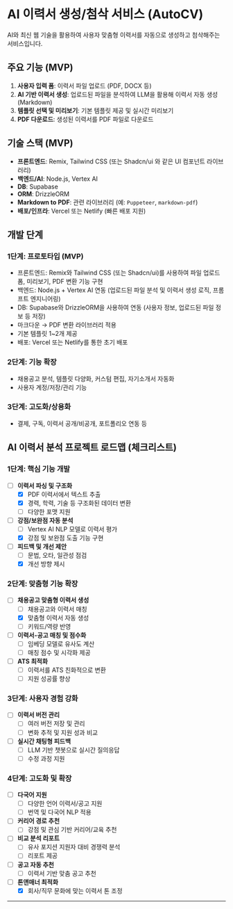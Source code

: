 # AI 이력서 생성/첨삭 서비스 (AutoCV)

AI와 최신 웹 기술을 활용하여 사용자 맞춤형 이력서를 자동으로 생성하고 첨삭해주는 서비스입니다.

## 주요 기능 (MVP)

1.  **사용자 입력 폼**: 이력서 파일 업로드 (PDF, DOCX 등)
2.  **AI 기반 이력서 생성**: 업로드된 파일을 분석하여 LLM을 활용해 이력서 자동 생성 (Markdown)
3.  **템플릿 선택 및 미리보기**: 기본 템플릿 제공 및 실시간 미리보기
4.  **PDF 다운로드**: 생성된 이력서를 PDF 파일로 다운로드

## 기술 스택 (MVP)

-   **프론트엔드**: Remix, Tailwind CSS (또는 Shadcn/ui 와 같은 UI 컴포넌트 라이브러리)
-   **백엔드/AI**: Node.js, Vertex AI
-   **DB**: Supabase
-   **ORM**: DrizzleORM
-   **Markdown to PDF**: 관련 라이브러리 (예: `Puppeteer`, `markdown-pdf`)
-   **배포/인프라**: Vercel 또는 Netlify (빠른 배포 지원)

## 개발 단계

### 1단계: 프로토타입 (MVP)

-   프론트엔드: Remix와 Tailwind CSS (또는 Shadcn/ui)를 사용하여 파일 업로드 폼, 미리보기, PDF 변환 기능 구현
-   백엔드: Node.js + Vertex AI 연동 (업로드된 파일 분석 및 이력서 생성 로직, 프롬프트 엔지니어링)
-   DB: Supabase와 DrizzleORM을 사용하여 연동 (사용자 정보, 업로드된 파일 정보 등 저장)
-   마크다운 → PDF 변환 라이브러리 적용
-   기본 템플릿 1~2개 제공
-   배포: Vercel 또는 Netlify를 통한 초기 배포

### 2단계: 기능 확장

-   채용공고 분석, 템플릿 다양화, 커스텀 편집, 자기소개서 자동화
-   사용자 계정/저장/관리 기능

### 3단계: 고도화/상용화

-   결제, 구독, 이력서 공개/비공개, 포트폴리오 연동 등

## AI 이력서 분석 프로젝트 로드맵 (체크리스트)

### 1단계: 핵심 기능 개발

- [ ] **이력서 파싱 및 구조화**
  - [x] PDF 이력서에서 텍스트 추출
  - [x] 경력, 학력, 기술 등 구조화된 데이터 변환
  - [ ] 다양한 포맷 지원
- [ ] **강점/보완점 자동 분석**
  - [ ] Vertex AI NLP 모델로 이력서 평가
  - [x] 강점 및 보완점 도출 기능 구현
- [ ] **피드백 및 개선 제안**
  - [ ] 문법, 오타, 일관성 점검
  - [x] 개선 방향 제시

### 2단계: 맞춤형 기능 확장

- [ ] **채용공고 맞춤형 이력서 생성**
  - [ ] 채용공고와 이력서 매칭
  - [x] 맞춤형 이력서 자동 생성
  - [ ] 키워드/역량 반영
- [ ] **이력서-공고 매칭 및 점수화**
  - [ ] 임베딩 모델로 유사도 계산
  - [ ] 매칭 점수 및 시각화 제공
- [ ] **ATS 최적화**
  - [ ] 이력서를 ATS 친화적으로 변환
  - [ ] 지원 성공률 향상

### 3단계: 사용자 경험 강화

- [ ] **이력서 버전 관리**
  - [ ] 여러 버전 저장 및 관리
  - [ ] 변화 추적 및 지원 성과 비교
- [ ] **실시간 채팅형 피드백**
  - [ ] LLM 기반 챗봇으로 실시간 질의응답
  - [ ] 수정 과정 지원

### 4단계: 고도화 및 확장

- [ ] **다국어 지원**
  - [ ] 다양한 언어 이력서/공고 지원
  - [ ] 번역 및 다국어 NLP 적용
- [ ] **커리어 경로 추천**
  - [ ] 강점 및 관심 기반 커리어/교육 추천
- [ ] **비교 분석 리포트**
  - [ ] 유사 포지션 지원자 대비 경쟁력 분석
  - [ ] 리포트 제공
- [ ] **공고 자동 추천**
  - [ ] 이력서 기반 맞춤 공고 추천
- [ ] **톤앤매너 최적화**
  - [x] 회사/직무 문화에 맞는 이력서 톤 조정

---